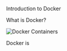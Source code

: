 Introduction to Docker

What is Docker?

![Docker Containers](https://github.com/Lost-Crow23/Docker/assets/126012715/68a78df9-4b42-484a-a178-6151072a6196)

Docker is 
